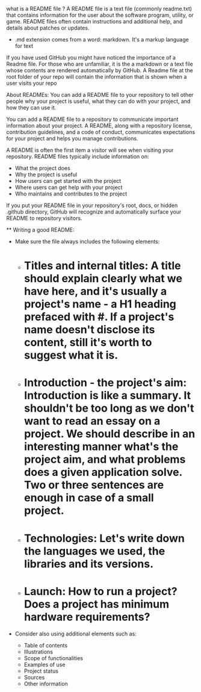 what is a README file ?
A README file is a text file (commonly readme.txt) that contains information for the user 
about the software program, utility, or game. README files often contain instructions and 
additional help, and details about patches or updates.

* .md extension comes from a word: markdown. It's a markup language for text

If you have used GitHub you might have noticed the importance of a Readme file. For those who are unfamiliar, it is the a markdown or a text file whose contents are rendered automatically by GitHub. A Readme file at the root folder of your repo will contain the information that is shown when a user visits your repo

About READMEs:
You can add a README file to your repository to tell other people why your project is useful, 
what they can do with your project, and how they can use it.

You can add a README file to a repository to communicate important information about your project. 
A README, along with a repository license, contribution guidelines, and a code of conduct, 
communicates expectations for your project and helps you manage contributions.

A README is often the first item a visitor will see when visiting your repository. 
README files typically include information on:

- What the project does
- Why the project is useful
- How users can get started with the project
- Where users can get help with your project
- Who maintains and contributes to the project

If you put your README file in your repository's root, docs, or hidden .github directory, 
GitHub will recognize and automatically surface your README to repository visitors.


** Writing a good README:

* Make sure the file always includes the following elements:

    - Titles and internal titles:
        A title should explain clearly what we have here, and it's usually a project's name - a H1 heading prefaced with #. If a project's name doesn't disclose its content, still it's worth to suggest what it is.
        =========================================
    - Introduction - the project's aim:
        Introduction is like a summary. It shouldn't be too long as we don't want to read an essay on a project. We should describe in an interesting manner what's the project aim, and what problems does a given application solve. Two or three sentences are enough in case of a small project.
        =========================================
    - Technologies:
        Let's write down the languages we used, the libraries and its versions.
        =========================================
    - Launch:
        How to run a project? Does a project has minimum hardware requirements?
        =========================================
    
* Consider also using additional elements such as: 

    - Table of contents
    - Illustrations
    - Scope of functionalities 
    - Examples of use
    - Project status 
    - Sources
    - Other information
